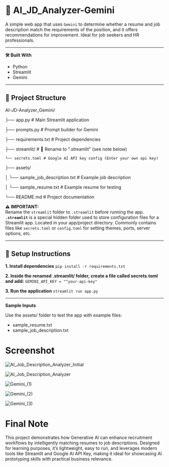 # 🧠 AI_JD_Analyzer-Gemini
A simple web app that uses `Gemini` to determine whether a resume and job description match the requirements of the position, and it offers recommendations for improvement. Ideal for job seekers and HR professionals.

---

**🛠️ Built With**
- Python
- Streamlit
- Gemini
 
---

## 📁 Project Structure
AI-JD-Analyzer_Gemini/

├── app.py # Main Streamlit application

├── prompts.py # Prompt builder for Gemini

├── requirements.txt # Project dependencies

├── streamlit/ # 🔁 Rename to ".streamlit" (see note below)

    └── secrets.toml # Google AI API key config (Enter your own api key)

├── assets/

│ └── sample_job_description.txt # Example job description

│ └── sample_resume.txt # Example resume for testing

└── README.md # Project documentation



**⚠️ IMPORTANT:**  
Rename the `streamlit` folder to `.streamlit` before running the app.  
**`.streamlit`** is a special hidden folder used to store configuration files for a Streamlit app. Located in your app/project directory. Commonly contains files like `secrets.toml` or `config.toml` for setting themes, ports, server options, etc.

---

## 🚀 Setup Instructions
**1. Install dependencies**
     `pip install -r requirements.txt`

**2. Inside the renamed .streamlit/ folder, create a file called secrets.toml and add:**
    `GEMINI_API_KEY = ""your-api-key"`
      
**3. Run the application**
     `streamlit run app.py`

---

**Sample Inputs**

Use the assets/ folder to test the app with example files:
- sample_resume.txt
- sample_job_description.txt


# Screenshot
![AI_Job_Description_Analyzer_Initial](https://github.com/user-attachments/assets/c9865277-7a36-4e85-8bb7-e09bf50465a3)

![AI_Job_Description_Analyzer](https://github.com/user-attachments/assets/b08e9447-d5c8-4773-b463-ef5fa81ed0f6)

![Gemini_(1)](https://github.com/user-attachments/assets/b185c088-281b-441a-8827-6c10770826e1)

![Gemini_(2)](https://github.com/user-attachments/assets/79db49d8-cf3f-426c-a72a-0f176a229100)

![Gemini_(3)](https://github.com/user-attachments/assets/82cc8a7a-fcd0-4f81-a18e-82a76af47c35)


# Final Note
This project demonstrates how Generative AI can enhance recruitment workflows by intelligently matching resumes to job descriptions. Designed for learning purposes, it’s lightweight, easy to run, and leverages modern tools like Streamlit and Google AI API Key, making it ideal for showcasing AI prototyping skills with practical business relevance.

